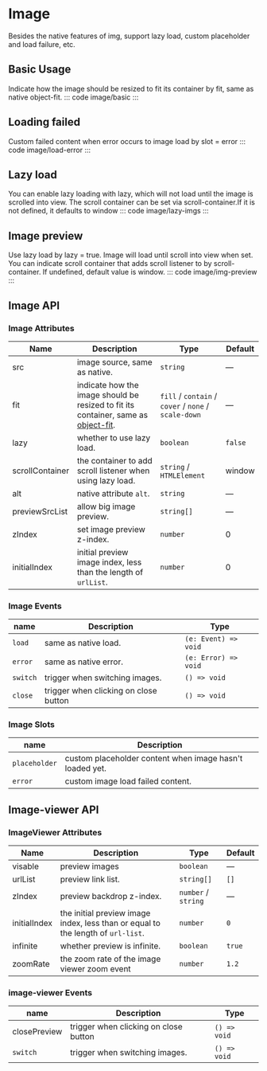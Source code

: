 <script setup>
import basic from 'exam/image/basic.vue'
import loadError from 'exam/image/load-error.vue'
import lazyImgs from 'exam/image/lazy-imgs.vue'
import imgPreview from'exam/image/img-preview.vue'
</script>

# Image

Besides the native features of img, support lazy load, custom placeholder and load failure, etc.

## Basic Usage

Indicate how the image should be resized to fit its container by fit, same as native object-fit.
::: code image/basic
<basic></basic>
:::

## Loading failed

Custom failed content when error occurs to image load by slot = error
::: code image/load-error
<loadError></loadError>
:::

## Lazy load

You can enable lazy loading with lazy, which will not load until the image is scrolled into view. The scroll container can be set via scroll-container.If it is not defined, it defaults to window
::: code image/lazy-imgs
<lazyImgs></lazyImgs>
:::

## Image preview

Use lazy load by lazy = true. Image will load until scroll into view when set. You can indicate scroll container that adds scroll listener to by scroll-container. If undefined, default value is window.
::: code image/img-preview
<imgPreview></imgPreview>
:::

## Image API

### Image Attributes

| Name            | Description                                                                                                                                       | Type                                                 | Default |
| --------------- | ------------------------------------------------------------------------------------------------------------------------------------------------- | ---------------------------------------------------- | ------- |
| src             | image source, same as native.                                                                                                                     | `string`                                             | —       |
| fit             | indicate how the image should be resized to fit its container, same as [object-fit](https://developer.mozilla.org/en-US/docs/Web/CSS/object-fit). | `fill` / `contain` / `cover` / `none` / `scale-down` | —       |
| lazy            | whether to use lazy load.                                                                                                                         | `boolean`                                            | `false` |
| scrollContainer | the container to add scroll listener when using lazy load.                                                                                        | `string` / `HTMLElement`                             | window  |
| alt             | native attribute `alt`.                                                                                                                           | `string`                                             | —       |
| previewSrcList  | allow big image preview.                                                                                                                          | `string[]`                                           | —       |
| zIndex          | set image preview z-index.                                                                                                                        | `number`                                             | 0       |
| initialIndex    | initial preview image index, less than the length of `urlList`.                                                                                   | `number`                                             | 0       |

### Image Events

| name     | Description                           | Type                 |
| -------- | ------------------------------------- | -------------------- |
| `load`   | same as native load.                  | `(e: Event) => void` |
| `error`  | same as native error.                 | `(e: Error) => void` |
| `switch` | trigger when switching images.        | `() => void`         |
| `close`  | trigger when clicking on close button | `() => void`         |

### Image Slots

| name          | Description                                              |
| ------------- | -------------------------------------------------------- |
| `placeholder` | custom placeholder content when image hasn't loaded yet. |
| `error`       | custom image load failed content.                        |

## Image-viewer API

### ImageViewer Attributes

| Name         | Description                                                                      | Type                | Default |
| ------------ | -------------------------------------------------------------------------------- | ------------------- | ------- |
| visable      | preview images                                                                   | `boolean`           | —       |
| urlList      | preview link list.                                                               | `string[]`          | `[]`    |
| zIndex       | preview backdrop z-index.                                                        | `number` / `string` | —       |
| initialIndex | the initial preview image index, less than or equal to the length of `url-list`. | `number`            | `0`     |
| infinite     | whether preview is infinite.                                                     | `boolean`           | `true`  |
| zoomRate     | the zoom rate of the image viewer zoom event                                     | `number`            | `1.2`   |

### image-viewer Events

| name         | Description                           | Type         |
| ------------ | ------------------------------------- | ------------ |
| closePreview | trigger when clicking on close button | `() => void` |
| `switch`     | trigger when switching images.        | `() => void` |
